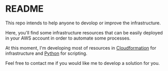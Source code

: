 # README
This repo intends to help anyone to devolop or improve the infrastructure.

Here, you'll find some infrastructure resources that can be easily deployed in your AWS account in order to automate some processes.

At this moment, I'm developing most of resources in [Cloudformation](https://docs.aws.amazon.com/AWSCloudFormation/latest/UserGuide/Welcome.html) for infrastructure and [Python](https://www.python.org/) for scripting.

Feel free to contact me if you would like me to develop a solution for you.